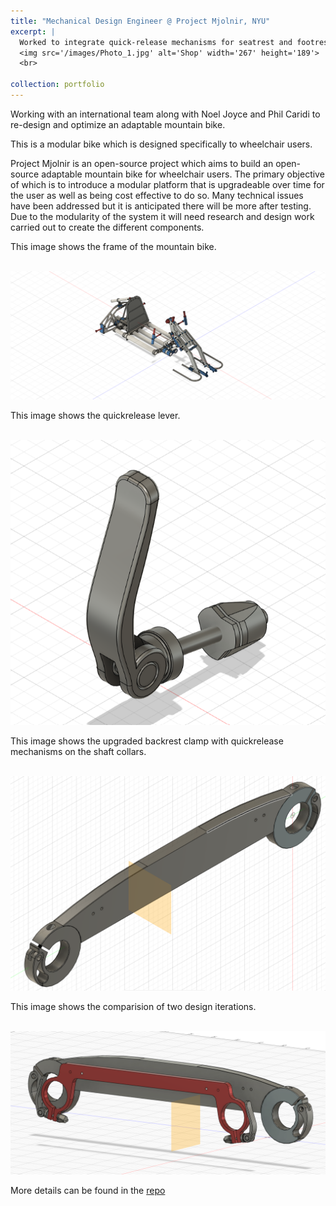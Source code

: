 ```yaml
---
title: "Mechanical Design Engineer @ Project Mjolnir, NYU"
excerpt: |
  Worked to integrate quick-release mechanisms for seatrest and footrest during Fall '23.
  <img src='/images/Photo_1.jpg' alt='Shop' width='267' height='189'>
  <br>

collection: portfolio
---
```



Working with an international team along with Noel Joyce and Phil Caridi to re-design and optimize an adaptable mountain bike.

This is a modular bike which is designed specifically to wheelchair users.

Project Mjolnir is an open-source project which aims to build an open-source adaptable mountain bike for wheelchair users. The primary objective of which is to introduce a modular platform that is upgradeable over time for the user as well as being cost effective to do so. Many technical issues have been addressed but it is anticipated there will be more after testing. Due to the modularity of the system it will need research and design work carried out to create the different components.

This image shows the frame of the mountain bike.

<br/><img src='/images/Mjolnir R 2.0 v5_master file.png'>

This image shows the quickrelease lever.

<br/><img src='/images/qrclamp.png'>

This image shows the upgraded backrest clamp with quickrelease mechanisms on the shaft collars.

<br/><img src='/images/shaftcollar.png'>

This image shows the comparision of two design iterations.

<br/><img src='/images/backrest.png'>


More details can be found in the [repo](https://github.com/abixxvii/MjolnirMTB)

